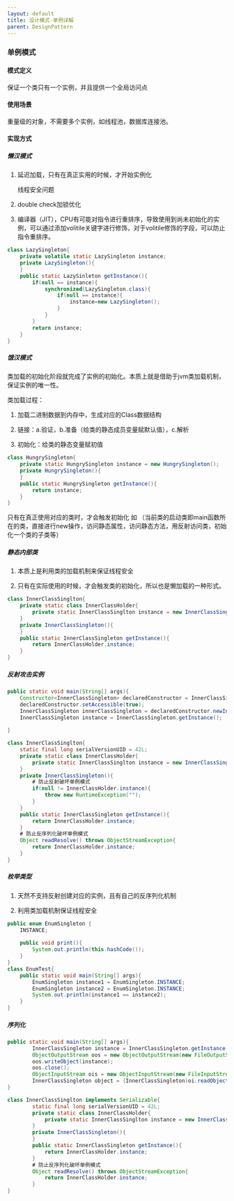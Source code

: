 ```yaml
---
layout: default
title: 设计模式-单例详解
parent: DesignPattern
---
```


### 单例模式

#### 模式定义

保证一个类只有一个实例，并且提供一个全局访问点

#### 使用场景

重量级的对象，不需要多个实例，如线程池，数据库连接池。

#### 实现方式

##### 懒汉模式

1. 延迟加载，只有在真正实用的时候，才开始实例化

    线程安全问题

1. double check加锁优化

1. 编译器（JIT），CPU有可能对指令进行重排序，导致使用到尚未初始化的实例，可以通过添加volitile关键字进行修饰，对于volitile修饰的字段，可以防止指令重排序。

```java
class LazySingleton{
    private volatile static LazySingleton instance;
    private LazySingleton(){
    }
    public static LazySinleton getInstance(){
        if(null == instance){
            synchronized(LazySingleton.class){
                if(null == instance){
                    instance=new LazySingleton();
                }
            }
        }
        return instance;
    }
}
```

##### 饿汉模式

类加载的初始化阶段就完成了实例的初始化。本质上就是借助于jvm类加载机制，保证实例的唯一性。

类加载过程：

1. 加载二进制数据到内存中，生成对应的Class数据结构

1. 链接：a.验证，b.准备（给类的静态成员变量赋默认值），c.解析

1. 初始化：给类的静态变量赋初值

```java
class HungrySingleton{
    private static HungrySingleton instance = new HungrySingleton();
    private HungrySingleton(){
    }
    public static HungrySingleton getInstance(){
        return instance;
    }
}
```

只有在真正使用对应的类时，才会触发初始化 如 （当前类的启动类即main函数所在的类，直接进行new操作，访问静态属性，访问静态方法，用反射访问类，初始化一个类的子类等）

##### 静态内部类

1. 本质上是利用类的加载机制来保证线程安全

1. 只有在实际使用的时候，才会触发类的初始化，所以也是懒加载的一种形式。

```java
class InnerClassSinglton{
    private static class InnerClassHolder{
        private static InnerClassSinglton instance = new InnerClassSingleton();
    }
    private InnerClassSingleton(){
    }
    public static InnerClassSingleton getInstance(){
        return InnerClassHolder.instance;
    }
}
```

##### 反射攻击实例

```java
public static void main(String[] args){
    Constructor<InnerClassSingleton> declaredConstructor = InnerClassSingleton.class.getDeclaredConstructor();
    declaredConstructor.setAccessible(true);
    InnerClassSingleton innerClassSingleton = declaredConstructor.newInstance();
    InnerClassSingleton instance = InnerClassSingleton.getInstance();
    
}
```

```java
class InnerClassSinglton{
    static final long serialVersionUID = 42L;
    private static class InnerClassHolder{
        private static InnerClassSinglton instance = new InnerClassSingleton();
    }
    private InnerClassSingleton(){
        # 防止反射破坏单例模式
        if(null != InnerClassHolder.instance){
            throw new RuntimeException("");
        }
    }
    public static InnerClassSingleton getInstance(){
        return InnerClassHolder.instance;
    }
    # 防止反序列化破坏单例模式
    Object readResolve() throws ObjectStreamException{
        return InnerClassHolder.instance;
    }
}   
```

##### 枚举类型

1. 天然不支持反射创建对应的实例，且有自己的反序列化机制

1. 利用类加载机制保证线程安全

```java
public enum EnumSingleton {
    INSTANCE;
    
    public void print(){
        System.out.println(this.hashCode());
    }
}
class EnumTest{
    public static void main(String[] args){
        EnumSingleton instance1 = EnumSingleton.INSTANCE;
        EnumSingleton instance2 = EnumSingleton.INSTANCE;
        System.out.println(instance1 == instance2);
    }
}
```

##### 序列化

```java
public static void main(String[] args){
        InnerClassSingleton instance = InnerClassSingleton.getInstance();
        ObjectOutputStream oos = new ObjectOutputStream(new FileOutputStream("aaa"));
        oos.writeObject(instance);
        oos.close();
        ObjectInputStream ois = new ObjectInputStream(new FileInputStream("aaa"));
        InnerClassSingleton object = (InnerClassSingleton)oi.readObject();
}
```

```java
class InnerClassSinglton implements Serializable{
        static final long serialVersionUID = 42L;
        private static class InnerClassHolder{
            private static InnerClassSinglton instance = new InnerClassSingleton();
        }
        private InnerClassSingleton(){
        }
        public static InnerClassSingleton getInstance(){
            return InnerClassHolder.instance;
        }
        # 防止反序列化破坏单例模式
        Object readResolve() throws ObjectStreamException{
            return InnerClassHolder.instance;
        }
}   
```